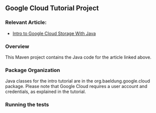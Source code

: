 ## Google Cloud Tutorial Project

### Relevant Article:
- [Intro to Google Cloud Storage With Java](http://www.baeldung.com/intro-to-google-cloud-storage-with-java/)

### Overview
This Maven project contains the Java code for the article linked above.

### Package Organization
Java classes for the intro tutorial are in the org.baeldung.google.cloud package. Please note that Google Cloud requires
a user account and credentials, as explained in the tutorial.


### Running the tests

```
